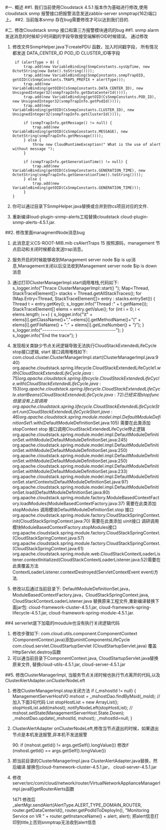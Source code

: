 #一. 概述
##1. 我们当前使用Cloudstack 4.5.1 版本作为基础进行修改,使用cloudstack snmp 报警接口把报警消息发送zabbix-server snmptrap(162)端口上。
##2. 当前版本snmp 存在bug需要修改才可以达到我们目的.

#二. 修改Cloudstack snmp 接口和第三方报警模块通讯的bug
##1. snmp alarm 发送消息的时候却少时间戳的字段导致接受端解析OID时候错误。
     通过修改

1) 修改文件SnmpHelper.java下createPDU 函数，加入时间戳字段， 所有情况都发送 DATA_CENTER_ID POD_ID CLUSTER_ID等字段
	   	
        if (alertType > 0) {
            trap.add(new VariableBinding(SnmpConstants.sysUpTime, new OctetString(new Date().toString())));
            trap.add(new VariableBinding(SnmpConstants.snmpTrapOID, getOID(CsSnmpConstants.TRAPS_PREFIX + alertType)));
            trap.add(new VariableBinding(getOID(CsSnmpConstants.DATA_CENTER_ID), new UnsignedInteger32(snmpTrapInfo.getDataCenterId())));
            trap.add(new VariableBinding(getOID(CsSnmpConstants.POD_ID), new UnsignedInteger32(snmpTrapInfo.getPodId())));
            trap.add(new VariableBinding(getOID(CsSnmpConstants.CLUSTER_ID), new UnsignedInteger32(snmpTrapInfo.getClusterId())));

            if (snmpTrapInfo.getMessage() != null) {
                trap.add(new VariableBinding(getOID(CsSnmpConstants.MESSAGE), new OctetString(snmpTrapInfo.getMessage())));
            } else {
                throw new CloudRuntimeException(" What is the use of alert without message ");
            }

            if (snmpTrapInfo.getGenerationTime() != null) {
                trap.add(new VariableBinding(getOID(CsSnmpConstants.GENERATION_TIME), new OctetString(snmpTrapInfo.getGenerationTime().toString())));
            } else {
                trap.add(new VariableBinding(getOID(CsSnmpConstants.GENERATION_TIME)));
            }
       }

2) 你可以通过目录下SnmpHelper.java替换或合并到你cs项目对应的文件.
3) 重新编译loud-plugin-snmp-alerts工程替换cloudstack cloud-plugin-snmp-alerts-4.5.1.jar.


##2. 修改里面managmentNode消息bug
1) 此消息定义CS-ROOT-MIB.mib csAlertTraps 15 按照源码，management 节点启动和关闭时候都会发送trap消息。
2) 服务开启的时候能够收到Management server node $ip is up消息,Management关闭以后没法收到Management server node $ip is down消息
3) 通过打印ClusterManagerImpl.start调用堆栈,代码如下:
            s_logger.info("Thrace ClusterManagerImpl::start() ");
            Map<Thread, StackTraceElement[]> stacks = Thread.getAllStackTraces();
            for (Map.Entry<Thread, StackTraceElement[]> entry : stacks.entrySet()) {
                Thread t = entry.getKey();
                s_logger.info("Thread :" + t.getName());
                StackTraceElement[] elems = entry.getValue();
                for (int i = 0; i < elems.length; i++) {
                    s_logger.info("\t" + elems[i].getClassName()+"."+elems[i].getMethodName()+"(" + elems[i].getFileName() + ":" + elems[i].getLineNumber() + ")");
                }
               s_logger.info("-------------------------------------");
            }
            s_logger.info("End the trace");
        }
4) 发现相关类缺少节点关闭逻辑导致无法执行CloudStackExtendedLifeCycle stop接口逻辑, start 接口调用堆栈如下:
		com.cloud.cluster.ClusterManagerImpl.start(ClusterManagerImpl.java:940)
		org.apache.cloudstack.spring.lifecycle.CloudStackExtendedLifeCycle$1.with(CloudStackExtendedLifeCycle.java:75)
		org.apache.cloudstack.spring.lifecycle.CloudStackExtendedLifeCycle.with(CloudStackExtendedLifeCycle.java:153)
		org.apache.cloudstack.spring.lifecycle.CloudStackExtendedLifeCycle.startBeans(CloudStackExtendedLifeCycle.java:72) 已经实现stop func 但是没有上层调用
		org.apache.cloudstack.spring.lifecycle.CloudStackExtendedLifeCycleStart.run(CloudStackExtendedLifeCycleStart.java:46) 
		org.apache.cloudstack.spring.module.model.impl.DefaultModuleDefinitionSet$1.with(DefaultModuleDefinitionSet.java:105)  需要在此类添加 stopContext stop 接口调用CloudStackExtendedLifeCycle停止逻辑
		org.apache.cloudstack.spring.module.model.impl.DefaultModuleDefinitionSet.withModule(DefaultModuleDefinitionSet.java:245)
		org.apache.cloudstack.spring.module.model.impl.DefaultModuleDefinitionSet.withModule(DefaultModuleDefinitionSet.java:250)
		org.apache.cloudstack.spring.module.model.impl.DefaultModuleDefinitionSet.withModule(DefaultModuleDefinitionSet.java:250)
		org.apache.cloudstack.spring.module.model.impl.DefaultModuleDefinitionSet.withModule(DefaultModuleDefinitionSet.java:233)
		org.apache.cloudstack.spring.module.model.impl.DefaultModuleDefinitionSet.startContexts(DefaultModuleDefinitionSet.java:97)
		org.apache.cloudstack.spring.module.model.impl.DefaultModuleDefinitionSet.load(DefaultModuleDefinitionSet.java:80)
		org.apache.cloudstack.spring.module.factory.ModuleBasedContextFactory.loadModules(ModuleBasedContextFactory.java:37) 需要在此类添加 stopModules 调用模块DefaultModuleDefinitionSet.stop 接口
		org.apache.cloudstack.spring.module.factory.CloudStackSpringContext.init(CloudStackSpringContext.java:70) 需要在此类添加 uinit接口 调研调用模块ModuleBasedContextFactory.stopModules接口
		org.apache.cloudstack.spring.module.factory.CloudStackSpringContext.<init>(CloudStackSpringContext.java:57)
		org.apache.cloudstack.spring.module.factory.CloudStackSpringContext.<init>(CloudStackSpringContext.java:61)
		org.apache.cloudstack.spring.module.web.CloudStackContextLoaderListener.contextInitialized(CloudStackContextLoaderListener.java:52)需要在此类覆盖方法ContextLoaderListener.contextDestroyed(ServletContextEvent event)方法.

5) 修改以后通过当前目录下: DefaultModuleDefinitionSet.java，ModuleBasedContextFactory.java，CloudStackSpringContext.java, CloudStackContextLoaderListener.java 替换原来工程文件,重新编译替换下面jar包: cloud-framework-cluster-4.5.1.jar, cloud-framework-spring-lifecycle-4.5.1.jar, cloud-framework-spring-module-4.5.1.jar.

##4 serverlet底下加载的moudule也没有执行关闭逻辑代码
1) 修改步骤如下:
        com.cloud.utils.component.ComponentContext (ComponentContext.java)添加uninitComponentsLifeCycle
        com.cloud.servlet.CloudStartupServlet (CloudStartupServlet.java) 覆盖HttpServlet.destroy函数
2) 可以通当前目录下ComponentContext.java, CloudStartupServlet.java替换原来文件, 替换cloud-utils-4.5.1.jar, cloud-server-4.5.1.jar

##5. 修改ClusterManagerImpl, 当服务节点关闭时候也执行节点离开的代码,以及ClusterAlertAdapter.onClusterNodeLeft

1) 修改ClusterManagerImpl.stop关闭方法
        if (_mshostId != null) {
            ManagementServerHostVO mshost = _mshostDao.findByMsid(_msId);
            //加入下面3句代码 
            List<ManagementServerHostVO> stopHostList = new ArrayList<ManagementServerHostVO>();
            stopHostList.add(mshost);
            notifyNodeLeft(stopHostList);
            //
            mshost.setState(ManagementServerHost.State.Down);
            _mshostDao.update(_mshostId, mshost);
            _mshostId=null;
        }
 
2) ClusterAlertAdapter onClusterNodeLeft,修改当节点退出的时候，如果退出节点是本机发送报警,非本机不发送报警

    90: if (mshost.getId() != args.getSelf().longValue()) 修改if (mshost.getId() == args.getSelf().longValue())

3) 把当前目录的ClusterManagerImpl.java ClusterAlertAdapter.java替换，然后编译.替换包cloud-framework-cluster-4.5.1.jar， cloud-server-4.5.1.jar

4) 修改 server/src/com/cloud/network/router/VirtualNetworkApplianceManagerImpl.java的getRouterAlerts函数

   1471 修改后 _alertMgr.sendAlert(AlertType.ALERT_TYPE_DOMAIN_ROUTER, router.getDataCenterId(), router.getPodIdToDeployIn(), "Monitoring Service on VR " + router.getInstanceName() + alert, alert); 把alert信息打印到title上否则snmptrap无法收到alert信息
